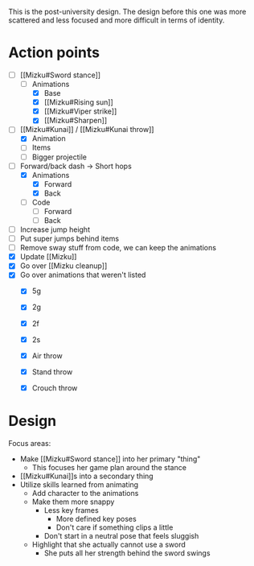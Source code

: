 This is the post-university design. The design before this one was more scattered and less focused and more difficult in terms of identity.

# Action points
- [ ] [[Mizku#Sword stance]]
	- [ ] Animations
		- [x] Base
		- [x] [[Mizku#Rising sun]]
		- [x] [[Mizku#Viper strike]]
		- [x] [[Mizku#Sharpen]]
- [ ] [[Mizku#Kunai]] / [[Mizku#Kunai throw]]
	- [x] Animation
	- [ ] Items
	- [ ] Bigger projectile
- [ ] Forward/back dash -> Short hops
	- [x] Animations
		- [x] Forward
		- [x] Back
	- [ ] Code
		- [ ] Forward
		- [ ] Back
- [ ] Increase jump height
- [ ] Put super jumps behind items
- [ ] Remove sway stuff from code, we can keep the animations
- [x] Update [[Mizku]]
- [x] Go over [[Mizku cleanup]]
- [x] Go over animations that weren't listed
	- [x] 5g
	- [x] 2g
	- [x] 2f
	- [x] 2s
	- [x] Air throw
	- [x] Stand throw
	- [x] Crouch throw


# Design
Focus areas:
- Make [[Mizku#Sword stance]] into her primary "thing"
	- This focuses her game plan around the stance
- [[Mizku#Kunai]]s into a secondary thing
- Utilize skills learned from animating
	- Add character to the animations
	- Make them more snappy
		- Less key frames
			- More defined key poses
			- Don't care if something clips a little
		- Don't start in a neutral pose that feels sluggish
	- Highlight that she actually cannot use a sword
		- She puts all her strength behind the sword swings